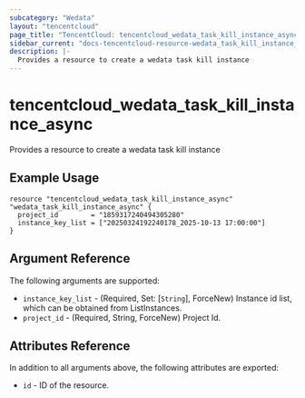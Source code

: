 ```yaml
---
subcategory: "Wedata"
layout: "tencentcloud"
page_title: "TencentCloud: tencentcloud_wedata_task_kill_instance_async"
sidebar_current: "docs-tencentcloud-resource-wedata_task_kill_instance_async"
description: |-
  Provides a resource to create a wedata task kill instance
---
```


# tencentcloud_wedata_task_kill_instance_async

Provides a resource to create a wedata task kill instance

## Example Usage

```hcl
resource "tencentcloud_wedata_task_kill_instance_async" "wedata_task_kill_instance_async" {
  project_id        = "1859317240494305280"
  instance_key_list = ["20250324192240178_2025-10-13 17:00:00"]
}
```

## Argument Reference

The following arguments are supported:

* `instance_key_list` - (Required, Set: [`String`], ForceNew) Instance id list, which can be obtained from ListInstances.
* `project_id` - (Required, String, ForceNew) Project Id.

## Attributes Reference

In addition to all arguments above, the following attributes are exported:

* `id` - ID of the resource.



